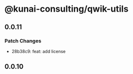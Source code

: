 # @kunai-consulting/qwik-utils

## 0.0.11

### Patch Changes

- 28b38c9: feat: add license

## 0.0.10

